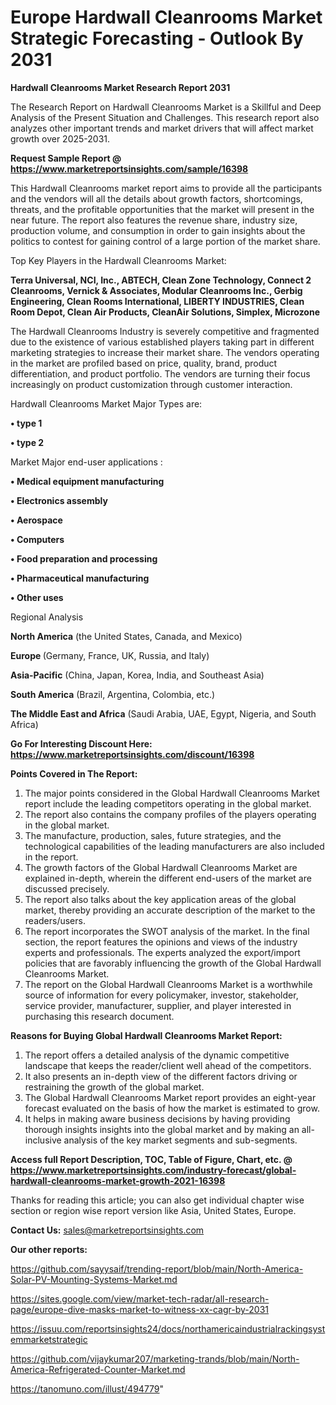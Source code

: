 # Europe Hardwall Cleanrooms Market Strategic Forecasting - Outlook By 2031

<strong>Hardwall Cleanrooms Market Research Report 2031</strong>

The Research Report on Hardwall Cleanrooms Market is a Skillful and Deep Analysis of the Present Situation and Challenges. This research report also analyzes other important trends and market drivers that will affect market growth over 2025-2031.

<strong>Request Sample Report @ <a href=https://www.marketreportsinsights.com/sample/16398>https://www.marketreportsinsights.com/sample/16398</a></strong>

This Hardwall Cleanrooms market report aims to provide all the participants and the vendors will all the details about growth factors, shortcomings, threats, and the profitable opportunities that the market will present in the near future. The report also features the revenue share, industry size, production volume, and consumption in order to gain insights about the politics to contest for gaining control of a large portion of the market share.

Top Key Players in the Hardwall Cleanrooms Market:

<strong>Terra Universal, NCI, Inc., ABTECH, Clean Zone Technology, Connect 2 Cleanrooms, Vernick & Associates, Modular Cleanrooms Inc., Gerbig Engineering, Clean Rooms International, LIBERTY INDUSTRIES, Clean Room Depot, Clean Air Products, CleanAir Solutions, Simplex, Microzone</strong>

The Hardwall Cleanrooms Industry is severely competitive and fragmented due to the existence of various established players taking part in different marketing strategies to increase their market share. The vendors operating in the market are profiled based on price, quality, brand, product differentiation, and product portfolio. The vendors are turning their focus increasingly on product customization through customer interaction.

Hardwall Cleanrooms Market Major Types are:

<strong>• type 1

• type 2</strong>

Market Major end-user applications :

<strong>• Medical equipment manufacturing

• Electronics assembly

• Aerospace

• Computers

• Food preparation and processing

• Pharmaceutical manufacturing

• Other uses</strong>

Regional Analysis

</u><strong><b>North America</b></strong> (the United States, Canada, and Mexico)

<strong><b>Europe </b></strong>(Germany, France, UK, Russia, and Italy)

<strong><b>Asia-Pacific</b></strong> (China, Japan, Korea, India, and Southeast Asia)

<strong><b>South America</b></strong> (Brazil, Argentina, Colombia, etc.)

<strong><b>The Middle East and Africa</b></strong> (Saudi Arabia, UAE, Egypt, Nigeria, and South Africa)

<strong>Go For Interesting Discount Here: <a href=https://www.marketreportsinsights.com/discount/16398>https://www.marketreportsinsights.com/discount/16398</a></strong>

<strong>Points Covered in The Report:</strong>
<ol>
  <li>The major points considered in the Global Hardwall Cleanrooms Market report include the leading competitors operating in the global market.</li>
  <li>The report also contains the company profiles of the players operating in the global market.</li>
  <li>The manufacture, production, sales, future strategies, and the technological capabilities of the leading manufacturers are also included in the report.</li>
  <li>The growth factors of the Global Hardwall Cleanrooms Market are explained in-depth, wherein the different end-users of the market are discussed precisely.</li>
  <li>The report also talks about the key application areas of the global market, thereby providing an accurate description of the market to the readers/users.</li>
  <li>The report incorporates the SWOT analysis of the market. In the final section, the report features the opinions and views of the industry experts and professionals. The experts analyzed the export/import policies that are favorably influencing the growth of the Global Hardwall Cleanrooms Market.</li>
  <li>The report on the Global Hardwall Cleanrooms Market is a worthwhile source of information for every policymaker, investor, stakeholder, service provider, manufacturer, supplier, and player interested in purchasing this research document.</li>
</ol>
<strong>Reasons for Buying Global Hardwall Cleanrooms Market Report:</strong>

<ol>
  <li>The report offers a detailed analysis of the dynamic competitive landscape that keeps the reader/client well ahead of the competitors.</li>
  <li>It also presents an in-depth view of the different factors driving or restraining the growth of the global market.</li>
  <li>The Global Hardwall Cleanrooms Market report provides an eight-year forecast evaluated on the basis of how the market is estimated to grow.</li>
  <li>It helps in making aware business decisions by having providing thorough insights insights into the global market and by making an all-inclusive analysis of the key market segments and sub-segments.</li>
</ol>
<strong>Access full Report Description, TOC, Table of Figure, Chart, etc. @ <a href=https://www.marketreportsinsights.com/industry-forecast/global-hardwall-cleanrooms-market-growth-2021-16398>https://www.marketreportsinsights.com/industry-forecast/global-hardwall-cleanrooms-market-growth-2021-16398</a></strong>


Thanks for reading this article; you can also get individual chapter wise section or region wise report version like Asia, United States, Europe.

<strong>Contact Us:</strong>
sales@marketreportsinsights.com

<strong>Our other reports:</strong>

<a href=https://github.com/sayysaif/trending-report/blob/main/North-America-Solar-PV-Mounting-Systems-Market.md>https://github.com/sayysaif/trending-report/blob/main/North-America-Solar-PV-Mounting-Systems-Market.md</a>

<a href=https://sites.google.com/view/market-tech-radar/all-research-page/europe-dive-masks-market-to-witness-xx-cagr-by-2031>https://sites.google.com/view/market-tech-radar/all-research-page/europe-dive-masks-market-to-witness-xx-cagr-by-2031</a>

<a href=https://issuu.com/reportsinsights24/docs/northamericaindustrialrackingsystemmarketstrategic>https://issuu.com/reportsinsights24/docs/northamericaindustrialrackingsystemmarketstrategic</a>

<a href=https://github.com/vijaykumar207/marketing-trands/blob/main/North-America-Refrigerated-Counter-Market.md>https://github.com/vijaykumar207/marketing-trands/blob/main/North-America-Refrigerated-Counter-Market.md</a>

<a href=https://tanomuno.com/illust/494779>https://tanomuno.com/illust/494779</a>"
